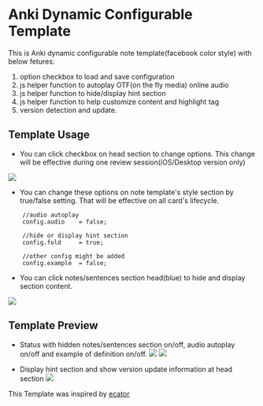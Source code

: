 # Anki Dynamic Configurable Template #

This is Anki dynamic configurable note template(facebook color style) with below fetures:

1. option checkbox to load and save configuration
2. js helper function to autoplay OTF(on the fly media) online audio 
3. js helper function to hide/display hint section
4. js helper function to help customize content and highlight tag 
5. version detection and update.

## Template Usage ##

- You can click checkbox on head section to change options. This change will be effective during one review session(iOS/Desktop version only)

![](https://raw.githubusercontent.com/ninja33/anki-templates/master/dynamic/images/sample_006.jpg)

- You can change these options on note template's style section by true/false setting. That will be effective on all card's lifecycle.
```
    //audio autoplay
    config.audio    = false; 

    //hide or display hint section
    config.fold     = true;  
    
    //other config might be added
    config.example  = false;  
```
- You can click notes/sentences section head(blue) to hide and display section content.

![](https://raw.githubusercontent.com/ninja33/anki-templates/master/dynamic/images/sample_007.jpg)

## Template Preview ##
- Status with hidden notes/sentences section on/off, audio autoplay on/off and example of definition on/off.
![](https://raw.githubusercontent.com/ninja33/anki-templates/master/dynamic/images/sample_003.jpg)
![](https://raw.githubusercontent.com/ninja33/anki-templates/master/dynamic/images/sample_004.jpg)

- Display hint section and show version update information at head section
![](https://raw.githubusercontent.com/ninja33/anki-templates/master/dynamic/images/sample_002.jpg)

This Template was inspired by [ecator](https://github.com/ecator/anki-theme-basic-baidu-jp-en)
